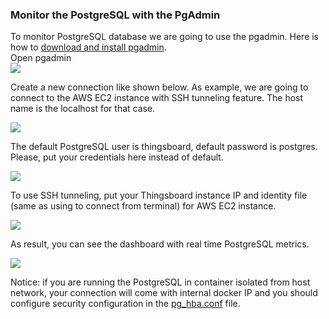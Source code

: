 ### Monitor the PostgreSQL with the PgAdmin

To monitor PostgreSQL database we are going to use the pgadmin. Here is how to [download and install pgadmin](https://www.pgadmin.org/download/).  
Open pgadmin  
![](../../../../..https://img.thingsboard.io/reference/performance-aws-instances/method/pgadmin/pgadmin-starting.png)

Create a new connection like shown below. As example, we are going to connect to the AWS EC2 instance with SSH tunneling feature. The host name is the localhost for that case.

![](../../../../..https://img.thingsboard.io/reference/performance-aws-instances/method/pgadmin/pgadmin-thingsboard-database-server-connect-general.png)

The default PostgreSQL user is thingsboard, default password is postgres. Please, put your credentials here instead of default.

![](../../../../..https://img.thingsboard.io/reference/performance-aws-instances/method/pgadmin/pgadmin-thingsboard-database-server-connect-connection.png)

To use SSH tunneling, put your Thingsboard instance IP and identity file (same as using to connect from terminal) for AWS EC2 instance.

![](../../../../..https://img.thingsboard.io/reference/performance-aws-instances/method/pgadmin/pgadmin-thingsboard-database-server-connect-ssh-tunnel.png)

As result, you can see the dashboard with real time PostgreSQL metrics.

![](../../../../..https://img.thingsboard.io/reference/performance-aws-instances/method/pgadmin/pgadmin-thingsboard-dashboard.png)

Notice: if you are running the PostgreSQL in container isolated from host network, your connection will come with internal docker IP and you should configure security configuration in the [pg_hba.conf](https://www.postgresql.org/docs/current/auth-pg-hba-conf.html) file.